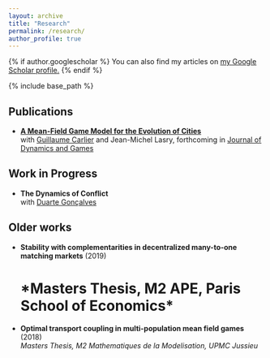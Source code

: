 ```yaml
---
layout: archive
title: "Research"
permalink: /research/
author_profile: true
---
```


{% if author.googlescholar %}
  You can also find my articles on <u><a href="{{author.googlescholar}}">my Google Scholar profile</a>.</u>
{% endif %}

{% include base_path %}



## Publications

* **[A Mean-Field Game Model for the Evolution of Cities](http://cesarbarilla.github.io/research/mfg-cities)**  
	with [Guillaume Carlier](https://www.ceremade.dauphine.fr/~carlier/) and Jean-Michel Lasry, forthcoming in [Journal of Dynamics and Games](https://www.aimsciences.org/article/doi/10.3934/jdg.2021017)


<!-- Working Papers
---

{% for post in site.workingpapers reversed %}
  {% include archive-single.html %}
{% endfor %} -->


## Work in Progress

* **The Dynamics of Conflict**  
	with [Duarte Gonçalves](https://duartegoncalves.com)


## Older works

* **Stability with complementarities in decentralized many-to-one matching markets** (2019)  
	<h1 style="font-size-6"> *Masters Thesis, M2 APE, Paris School of Economics* </h1> 

* **Optimal transport coupling in multi-population mean field games** (2018)  
	*Masters Thesis, M2 Mathematiques de la Modelisation, UPMC Jussieu*  

